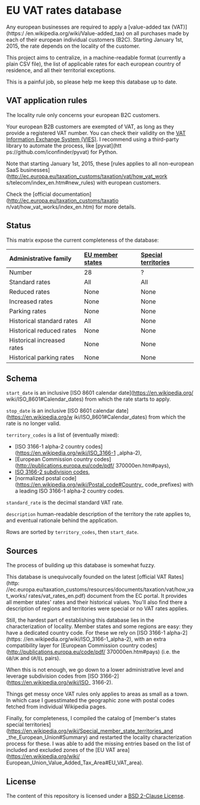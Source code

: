 EU VAT rates database
=====================

Any european businesses are required to apply a [value-added tax (VAT)](https:/
/en.wikipedia.org/wiki/Value-added_tax) on all purchases made by each of their
european individual customers (B2C). Starting January 1st, 2015, the rate
depends on the locality of the customer.

This project aims to centralize, in a machine-readable format (currently a
plain CSV file), the list of applicable rates for each european country of
residence, and all their territorial exceptions.

This is a painful job, so please help me keep this database up to date.


VAT application rules
---------------------

The locality rule only concerns your european B2C customers.

Your european B2B customers are exempted of VAT, as long as they provide a
registered VAT number. You can check their validity on the [VAT Information
Exchange System (VIES)](http://ec.europa.eu/taxation_customs/vies/). I
recommend using a third-party library to automate the process, like [pyvat](htt
ps://github.com/iconfinder/pyvat) for Python.

Note that starting January 1st, 2015, these [rules applies to all non-european
SaaS businesses](http://ec.europa.eu/taxation_customs/taxation/vat/how_vat_work
s/telecom/index_en.htm#new_rules) with european customers.

Check the [official documentation](http://ec.europa.eu/taxation_customs/taxatio
n/vat/how_vat_works/index_en.htm) for more details.


Status
------

This matrix expose the current completeness of the database:

Administrative family | [EU member states](https://en.wikipedia.org/wiki/Member_state_of_the_European_Union) | [Special territories](https://en.wikipedia.org/wiki/Special_member_state_territories_and_the_European_Union)
:--- |:--- |:---
Number | 28 | ?
Standard rates | All | All
Reduced rates | None | None
Increased rates | None | None
Parking rates | None | None
Historical standard rates | All | None
Historical reduced rates | None | None
Historical increased rates | None | None
Historical parking rates | None | None


Schema
------

`start_date` is an inclusive [ISO 8601 calendar date](https://en.wikipedia.org/
wiki/ISO_8601#Calendar_dates) from which the rate starts to apply.

`stop_date` is an inclusive [ISO 8601 calendar date](https://en.wikipedia.org/w
iki/ISO_8601#Calendar_dates) from which the rate is no longer valid.

`territory_codes` is a list of (eventually mixed):
  * [ISO 3166-1 alpha-2 country codes](https://en.wikipedia.org/wiki/ISO_3166-1
  _alpha-2),
  * [European Commission country codes](http://publications.europa.eu/code/pdf/
  370000en.htm#pays),
  * [ISO 3166-2 subdivision codes](https://en.wikipedia.org/wiki/ISO_3166-2),
  * [normalized postal code](https://en.wikipedia.org/wiki/Postal_code#Country_
  code_prefixes) with a leading ISO 3166-1 alpha-2 country codes.

`standard_rate` is the decimal standard VAT rate.

`description` human-readable description of the territory the rate applies to,
and eventual rationale behind the application.

Rows are sorted by `territory_codes`, then `start_date`.


Sources
-------

The process of building up this database is somewhat fuzzy.

This database is unequivocally founded on the latest [official VAT Rates](http:
//ec.europa.eu/taxation_customs/resources/documents/taxation/vat/how_vat_works/
rates/vat_rates_en.pdf) document from the EC portal. It provides all member
states' rates and their historical values. You'll also find there a description
of regions and territories were special or no VAT rates applies.

Still, the hardest part of establishing this database lies in the
characterization of locality. Member states and some regions are easy: they
have a dedicated country code. For these we rely on [ISO 3166-1 alpha-2](https:
//en.wikipedia.org/wiki/ISO_3166-1_alpha-2), with an extra compatibility layer
for [European Commission country codes](http://publications.europa.eu/code/pdf/
370000en.htm#pays) (i.e. the `GB`/`UK` and `GR`/`EL` pairs).

When this is not enough, we go down to a lower administrative level and
leverage subdivision codes from [ISO 3166-2](https://en.wikipedia.org/wiki/ISO_
3166-2).

Things get messy once VAT rules only applies to areas as small as a town. In
which case I guesstimated the geographic zone with postal codes fetched from
individual Wikipedia pages.

Finally, for completeness, I compiled the catalog of [member's states special
territories](https://en.wikipedia.org/wiki/Special_member_state_territories_and
_the_European_Union#Summary) and restarted the locality characterization
process for these. I was able to add the missing entries based on the list of
included and excluded zones of the [EU VAT area](https://en.wikipedia.org/wiki/
European_Union_Value_Added_Tax_Area#EU_VAT_area).


License
-------

The content of this repository is licensed under a [BSD 2-Clause
License](./LICENSE.md).
